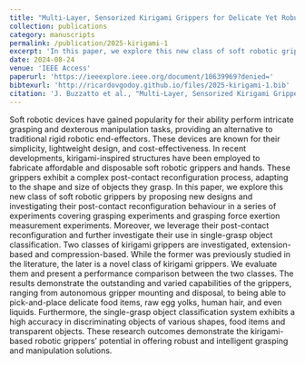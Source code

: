 ```yaml
---
title: "Multi-Layer, Sensorized Kirigami Grippers for Delicate Yet Robust Robot Grasping and Single-Grasp Object Identification"
collection: publications
category: manuscripts
permalink: /publication/2025-kirigami-1
excerpt: 'In this paper, we explore this new class of soft robotic grippers by proposing new designs and investigating their post-contact reconfiguration behaviour in a series of experiments covering grasping experiments and grasping force exertion measurement experiments.'
date: 2024-08-24
venue: 'IEEE Access'
paperurl: 'https://ieeexplore.ieee.org/document/10639969?denied='
bibtexurl: 'http://ricardovgodoy.github.io/files/2025-kirigami-1.bib'
citation: 'J. Buzzatto et al., "Multi-Layer, Sensorized Kirigami Grippers for Delicate Yet Robust Robot Grasping and Single-Grasp Object Identification," in IEEE Access, vol. 12, pp. 115994-116012, 2024, doi: 10.1109/ACCESS.2024.3446729.'
---
```


Soft robotic devices have gained popularity for their ability perform intricate grasping and dexterous manipulation tasks, providing an alternative to traditional rigid robotic end-effectors. These devices are known for their simplicity, lightweight design, and cost-effectiveness. In recent developments, kirigami-inspired structures have been employed to fabricate affordable and disposable soft robotic grippers and hands. These grippers exhibit a complex post-contact reconfiguration process, adapting to the shape and size of objects they grasp. In this paper, we explore this new class of soft robotic grippers by proposing new designs and investigating their post-contact reconfiguration behaviour in a series of experiments covering grasping experiments and grasping force exertion measurement experiments. Moreover, we leverage their post-contact reconfiguration and further investigate their use in single-grasp object classification. Two classes of kirigami grippers are investigated, extension-based and compression-based. While the former was previously studied in the literature, the later is a novel class of kirigami grippers. We evaluate them and present a performance comparison between the two classes. The results demonstrate the outstanding and varied capabilities of the grippers, ranging from autonomous gripper mounting and disposal, to being able to pick-and-place delicate food items, raw egg yolks, human hair, and even liquids. Furthermore, the single-grasp object classification system exhibits a high accuracy in discriminating objects of various shapes, food items and transparent objects. These research outcomes demonstrate the kirigami-based robotic grippers’ potential in offering robust and intelligent grasping and manipulation solutions.

